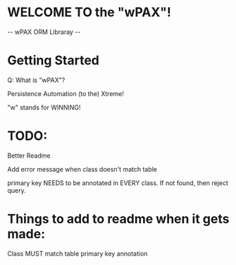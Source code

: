 # WELCOME TO the "wPAX"!

-- wPAX ORM Libraray -- 

# Getting Started

Q: What is "wPAX"?

Persistence Automation (to the) Xtreme!

"w" stands for WINNING! 

# TODO: 

Better Readme

Add error message when class doesn't match table

primary key NEEDS to be annotated in EVERY class. If not found, then reject query. 


# Things to add to readme when it gets made:

Class MUST match table
primary key annotation

